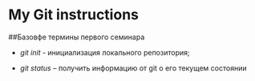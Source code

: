 # My Git instructions

##Базовфе термины первого семинара

* *git init* - инициализация локального репозитория;

* *git status* – получить информацию от git о его текущем состоянии

